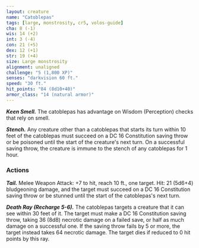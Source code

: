 ```yaml
---
layout: creature
name: "Catoblepas"
tags: [large, monstrosity, cr5, volos-guide]
cha: 8 (-1)
wis: 14 (+2)
int: 3 (-4)
con: 21 (+5)
dex: 12 (+1)
str: 19 (+4)
size: Large monstrosity
alignment: unaligned
challenge: "5 (1,800 XP)"
senses: "darkvision 60 ft."
speed: "30 ft."
hit_points: "84 (8d10+40)"
armor_class: "14 (natural armor)"
---
```


***Keen Smell.*** The catoblepas has advantage on Wisdom (Perception) checks that rely on smell.

***Stench.*** Any creature other than a catoblepas that starts its turn within 10 feet of the catoblepas must succeed on a DC 16 Constitution saving throw or be poisoned until the start of the creature's next turn. On a successful saving throw, the creature is immune to the stench of any catoblepas for 1 hour.

### Actions

***Tail.*** Melee Weapon Attack: +7 to hit, reach 10 ft., one target. Hit: 21 (5d6+4) bludgeoning damage, and the target must succeed on a DC 16 Constitution saving throw or be stunned until the start of the catoblepas's next turn.

***Death Ray (Recharge 5-6).*** The catoblepas targets a creature that it can see within 30 feet of it. The target must make a DC 16 Constitution saving throw, taking 36 (8d8) necrotic damage on a failed save, or half as much damage on a successful one. If the saving throw fails by 5 or more, the target instead takes 64 necrotic damage. The target dies if reduced to 0 hit points by this ray.